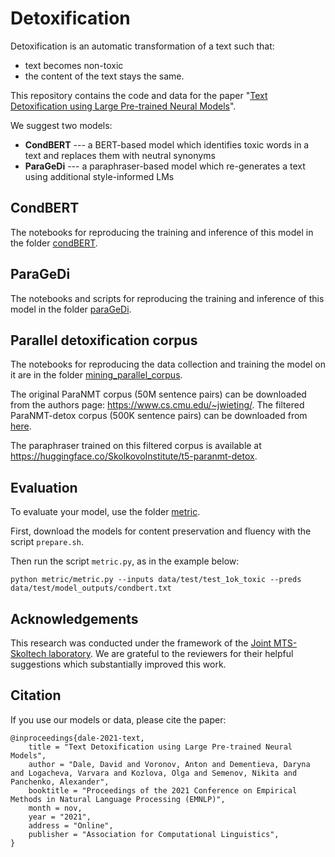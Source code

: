 # Detoxification
Detoxification is an automatic transformation of a text such that:
- text becomes non-toxic
- the content of the text stays the same.

This repository contains the code and data for the paper "[Text Detoxification using Large Pre-trained Neural Models](https://arxiv.org/abs/2109.08914)".

We suggest two models:
- **CondBERT** --- a BERT-based model which identifies toxic words in a text and replaces them with neutral synonyms
- **ParaGeDi** --- a paraphraser-based model which re-generates a text using additional style-informed LMs

## CondBERT

The notebooks for reproducing the training and inference of this model in the folder [condBERT](/emnlp2021/style_transfer/condBERT).

## ParaGeDi

The notebooks and scripts for reproducing the training and inference of this model in the folder [paraGeDi](/emnlp2021/style_transfer/paraGeDi).

## Parallel detoxification corpus

The notebooks for reproducing the data collection and training the model on it are in the folder [mining_parallel_corpus](/emnlp2021/style_transfer/mining_parallel_corpus).

The original ParaNMT corpus (50M sentence pairs) can be downloaded from the authors page: https://www.cs.cmu.edu/~jwieting/. 
The filtered ParaNMT-detox corpus (500K sentence pairs) can be downloaded from [here](https://github.com/skoltech-nlp/detox/releases/download/emnlp2021/filtered_paranmt.zip).

The paraphraser trained on this filtered corpus is available at https://huggingface.co/SkolkovoInstitute/t5-paranmt-detox. 

## Evaluation

To evaluate your model, use the folder [metric](/emnlp2021/metric). 

First, download the models for content preservation and fluency with the script `prepare.sh`. 

Then run the script `metric.py`, as in the example below:

```
python metric/metric.py --inputs data/test/test_1ok_toxic --preds data/test/model_outputs/condbert.txt
```

## Acknowledgements
This research was conducted under the framework of the [Joint MTS-Skoltech laboratory](https://sites.skoltech.ru/nlp/joint-mts-skoltech-laboratory/). 
We are grateful to the reviewers for their helpful suggestions which substantially improved this work.


## Citation

If you use our models or data, please cite the paper:

```
@inproceedings{dale-2021-text,
    title = "Text Detoxification using Large Pre-trained Neural Models",
    author = "Dale, David and Voronov, Anton and Dementieva, Daryna and Logacheva, Varvara and Kozlova, Olga and Semenov, Nikita and Panchenko, Alexander",
    booktitle = "Proceedings of the 2021 Conference on Empirical Methods in Natural Language Processing (EMNLP)",
    month = nov,
    year = "2021",
    address = "Online",
    publisher = "Association for Computational Linguistics",
}
```

